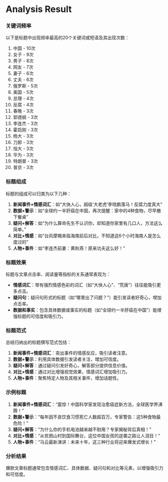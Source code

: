 # Analysis Result

### 关键词频率
以下是标题中出现频率最高的20个关键词或短语及其出现次数：
1. 中国 - 10次
2. 女子 - 9次
3. 男子 - 8次
4. 网友 - 7次
5. 妻子 - 6次
6. 丈夫 - 6次
7. 俄罗斯 - 5次
8. 美国 - 5次
9. 总理 - 4次
10. 反腐 - 4次
11. 春晚 - 3次
12. 郭德纲 - 3次
13. 李连杰 - 3次
14. 霍启刚 - 3次
15. 杨大 - 3次
16. 刀郎 - 3次
17. 恒大 - 3次
18. 华为 - 3次
19. 特朗普 - 3次
20. 普京 - 3次

### 标题组成
标题的组成可以归类为以下几种：
1. **新闻事件+情感词汇**：如“大快人心，超级‘大老虎’李晓鹏落马！反腐力度真大”
2. **数据+警示**：如“全球约一半肝癌在中国，再次提醒：家中的4种食物，尽早撤下餐桌”
3. **疑问+解答**：如“为什么算命先生不认识你，却知道你家里有几口人，方法这么简单。”
4. **对比+情感**：如“台风摩羯来临海南前后对比，不知道这6个小时海南人是怎么度过的”
5. **人物+事件**：如“李连杰前妻：黄秋燕！原来功夫这么好！”

### 标题效果
标题与文章点击率、阅读量等指标的关系通常表现为：
- **情感词汇**：带有强烈情感色彩的词汇（如“大快人心”、“荒唐”）往往能吸引更多点击。
- **疑问句**：疑问句形式的标题（如“哪里出了问题？”）能引发读者好奇心，增加点击率。
- **数据和事实**：包含具体数据或事实的标题（如“全球约一半肝癌在中国”）能增强标题的可信度和吸引力。

### 标题范式
总结归纳出的标题撰写范式包括：
1. **新闻事件+情感词汇**：突出事件的情感反应，吸引读者注意。
2. **数据+警示**：利用具体数据引发读者关注，增加可信度。
3. **疑问+解答**：通过疑问引发好奇心，解答部分提供信息价值。
4. **对比+情感**：通过对比增强视觉效果，情感词汇增加吸引力。
5. **人物+事件**：聚焦特定人物及其相关事件，增加话题性。

### 示例标题
1. **新闻事件+情感词汇**：“震惊！中国科学家发现治愈癌症新方法，全球医学界沸腾！”
2. **数据+警示**：“每年因不良饮食习惯死亡人数超百万，专家警告：这5种食物最危险！”
3. **疑问+解答**：“为什么你的手机电池越来越不耐用？专家揭秘背后真相！”
4. **对比+情感**：“从贫困山村到国际舞台，这位中国女孩的逆袭之路让人泪目！”
5. **人物+事件**：“马云最新演讲：未来十年，这三种行业将迎来爆发式增长！”

### 分析结果
爆款文章标题通常包含情感词汇、具体数据、疑问句和对比等元素，以增强吸引力和可信度。